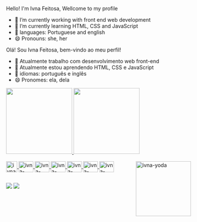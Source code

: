Hello! I'm Ivna Feitosa, Wellcome to my profile

- 🔭 I’m currently working with front end web development
- 🌱 I’m currently learning HTML, CSS and JavaScript
- 💬 languages: Portuguese and english
- 😄 Pronouns: she, her


Olá! Sou Ivna Feitosa, bem-vindo ao meu perfil!

- 🔭 Atualmente trabalho com desenvolvimento web front-end
- 🌱 Atualmente estou aprendendo HTML, CSS e JavaScript
- 💬 idiomas: português e inglês
- 😄 Pronomes: ela, dela

<div>
  <a href="https://github.com/IvnaFeitosa">
    <img height="180em" src="https://github-readme-stats.vercel.app/api?username=ivnafeitosa&show_icons=true&theme=radical"/>
    <img height="180em" src="https://github-readme-stats.vercel.app/api/top-langs/?username=ivnafeitosa&theme=radical"/>
    

</div>
 
  
<div style:"display: inline_block"><br>
 <img align="center" alt="ivna-figma" height="30em" wifth="40" src="https://cdn.jsdelivr.net/gh/devicons/devicon/icons/figma/figma-original.svg" />
 <img align="center" alt="ivna-html" height="30em" width="40" src="https://cdn.jsdelivr.net/gh/devicons/devicon/icons/html5/html5-original.svg" />
 <img align="center" alt="ivna-css" height="30em" width="40" src="https://cdn.jsdelivr.net/gh/devicons/devicon/icons/css3/css3-original.svg" />
 <img align="center" alt="ivna-JavaScript" height="30em" width="40" src="https://cdn.jsdelivr.net/gh/devicons/devicon/icons/javascript/javascript-original.svg" />
 <img align="center" alt="ivna-java" height="30em" width="40" src="https://cdn.jsdelivr.net/gh/devicons/devicon/icons/java/java-plain-wordmark.svg" />
 
 <img align="center" alt="ivna-bootstrap" height="30em" width="40" src="https://cdn.jsdelivr.net/gh/devicons/devicon/icons/bootstrap/bootstrap-original-wordmark.svg" />
 <img align="center" alt="ivna-react" height="30em" width="40" src="https://cdn.jsdelivr.net/gh/devicons/devicon/icons/mysql/mysql-original.svg" />
 <img align="right" alt="ivna-yoda" height="150em" width="150" src="https://media.discordapp.net/attachments/1013474353876312107/1064680414293262436/gifivnaoriginal.gif" />
  
</div>

##

<div>
  <a href="https://www.linkedin.com/in/ivna-feitosa-263b82123/" target="_blank"> <img src="https://img.shields.io/badge/LinkedIn-0077B5?style=for-the-badge&logo=linkedin&logoColor=white"></a>
  <a href="mailto:ivnacontato.dev@gmail.com" target="_blank"> <img src="https://img.shields.io/badge/Gmail-D14836?style=for-the-badge&logo=gmail&logoColor=white"></a>
  

</div>
  

